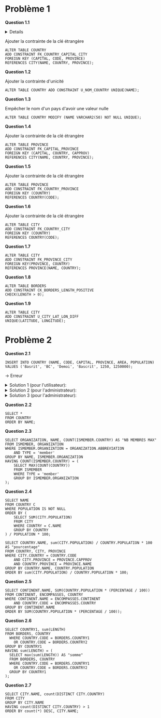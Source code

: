 # Problème 1

**Question 1.1**

<details>
Trouver les enregistrements qui n'ont pas de capital

```
SELECT * FROM COUNTRY WHERE CAPITAL IS NULL;
```

Empêcher la capitale d'un pays d'avoir une valeur nulle
```
ALTER TABLE COUNTRY MODIFY (CAPITAL VARCHAR2(50) NOT NULL);
```

</details>

Ajouter la contrainte de la clé étrangère
``` 
ALTER TABLE COUNTRY 
ADD CONSTRAINT FK_COUNTRY_CAPITAL_CITY 
FOREIGN KEY (CAPITAL, CODE, PROVINCE) 
REFERENCES CITY(NAME, COUNTRY, PROVINCE);
``` 

**Question 1.2**

Ajouter la contrainte d'unicité
```
ALTER TABLE COUNTRY ADD CONSTRAINT U_NOM_COUNTRY UNIQUE(NAME);
```

**Question 1.3**

Empêcher le nom d'un pays d'avoir une valeur nulle
```
ALTER TABLE COUNTRY MODIFY (NAME VARCHAR2(50) NOT NULL UNIQUE);
```

**Question 1.4**

Ajouter la contrainte de la clé étrangère
```
ALTER TABLE PROVINCE
ADD CONSTRAINT FK_CAPITAL_PROVINCE
FOREIGN KEY (CAPITAL, COUNTRY, CAPPROV)
REFERENCES CITY(NAME, COUNTRY, PROVINCE);
```

**Question 1.5**

Ajouter la contrainte de la clé étrangère
```
ALTER TABLE PROVINCE
ADD CONSTRAINT FK_COUNTRY_PROVINCE
FOREIGN KEY (COUNTRY)
REFERENCES COUNTRY(CODE);
```

**Question 1.6**

Ajouter la contrainte de la clé étrangère
```
ALTER TABLE CITY
ADD CONSTRAINT FK_COUNTRY_CITY
FOREIGN KEY (COUNTRY)
REFERENCES COUNTRY(CODE);
```

**Question 1.7**

```
ALTER TABLE CITY
ADD CONSTRAINT FK_PROVINCE_CITY
FOREIGN KEY(PROVINCE, COUNTRY)
REFERENCES PROVINCE(NAME, COUNTRY);
```

**Question 1.8**

```
ALTER TABLE BORDERS
ADD CONSTRAINT CK_BORDERS_LENGTH_POSITIVE
CHECK(LENGTH > 0);
```

**Question 1.9**

```
ALTER TABLE CITY
ADD CONSTRAINT U_CITY_LAT_LON_DIFF
UNIQUE(LATITUDE, LONGITUDE);
```

# Problème 2

**Question 2.1**

```
INSERT INTO COUNTRY (NAME, CODE, CAPITAL, PROVINCE, AREA, POPULATION)
VALUES ('Basrit', 'BC', 'Demoi', 'Bascrit', 1250, 1250000);
```

-> Erreur

<details>

<summary>Solution 1 (pour l'utilisateur):</summary>
1# Créer le pays sans capital et sans province

```
INSERT INTO COUNTRY (NAME, CODE, AREA, POPULATION)
VALUES ('Bascrit', 'BC', 1250, 1250000);
```

2# Créer la province

```
INSERT INTO PROVINCE (AREA, CAPPROV, COUNTRY, NAME, POPULATION)
VALUES (1250, 'Bascrit', 'BC', 'Bascrit', 1250000);
```

3# Créer la ville avec la province

```
INSERT INTO CITY (COUNTRY, NAME, PROVINCE)
VALUES ('BC', 'Demoi', 'Bascrit');
```

4# Mettre à jour le pays et la province

```
UPDATE PROVINCE
SET CAPITAL = 'Demoi'
WHERE NAME = 'Bascrit' AND COUNTRY = 'BC';
```

```
UPDATE COUNTRY
SET CAPITAL = 'Demoi', PROVINCE = 'Bascrit'
WHERE CODE = 'BC';
```
</details>

<details>

<summary>Solution 2 (pour l'administrateur):</summary>

Supprimer les contraintes de clé étrangère sur Country
Ou sur City et Province

Puis éventuellement les remettre

</details>

<details>

<summary>Solution 3 (pour l'administrateur):</summary>

Mettre 'DEFERRABLE INITIALLY IMMEDIATE' sur la contrainte

Utiliser 'ALTER SESSION SET CONSTRAINTS = DEFERRED;' avant l'insertion

Puis 'ALTER SESSION SET CONSTRAINTS = IMMEDIATE;' après l'insertion

</details>

**Question 2.2**

```
SELECT *
FROM COUNTRY
ORDER BY NAME;
```

**Question 2.3**

```
SELECT ORGANIZATION, NAME, COUNT(ISMEMBER.COUNTRY) AS "NB MEMBRES MAX"
FROM ISMEMBER, ORGANIZATION
WHERE ISMEMBER.ORGANIZATION = ORGANIZATION.ABBREVIATION
    AND TYPE = 'member' 
GROUP BY NAME, ISMEMBER.ORGANIZATION
HAVING COUNT(ISMEMBER.COUNTRY) = (
    SELECT MAX(COUNT(COUNTRY))
    FROM ISMEMBER
    WHERE TYPE = 'member' 
    GROUP BY ISMEMBER.ORGANIZATION
);
```

**Question 2.4**

```
SELECT NAME
FROM COUNTRY C
WHERE POPULATION IS NOT NULL
ORDER BY (
    SELECT SUM(CITY.POPULATION)
    FROM CITY
    WHERE COUNTRY = C.NAME
    GROUP BY COUNTRY
) / POPULATION * 100;
```

```
SELECT COUNTRY.NAME, sum(CITY.POPULATION) / COUNTRY.POPULATION * 100 AS "pourcentage"
FROM COUNTRY, CITY, PROVINCE
WHERE CITY.COUNTRY = COUNTRY.CODE
    AND CITY.PROVINCE = PROVINCE.CAPPROV
    AND COUNTRY.PROVINCE = PROVINCE.NAME
GROUP BY COUNTRY.NAME, COUNTRY.POPULATION
ORDER BY sum(CITY.POPULATION) / COUNTRY.POPULATION * 100;
```

**Question 2.5**

```
SELECT CONTINENT.NAME, SUM(COUNTRY.POPULATION * (PERCENTAGE / 100))
FROM CONTINENT, ENCOMPASSES, COUNTRY
WHERE CONTINENT.NAME = ENCOMPASSES.CONTINENT
    AND COUNTRY.CODE = ENCOMPASSES.COUNTRY
GROUP BY CONTINENT.NAME
ORDER BY SUM(COUNTRY.POPULATION * (PERCENTAGE / 100));
```

**Question 2.6**

```
SELECT COUNTRY1, sum(LENGTH)
FROM BORDERS, COUNTRY
  WHERE COUNTRY.CODE = BORDERS.COUNTRY1 
    OR COUNTRY.CODE = BORDERS.COUNTRY2
GROUP BY COUNTRY1
HAVING sum(LENGTH) = (
  SELECT max(sum(LENGTH)) AS "somme"
  FROM BORDERS, COUNTRY
  WHERE COUNTRY.CODE = BORDERS.COUNTRY1 
    OR COUNTRY.CODE = BORDERS.COUNTRY2
  GROUP BY COUNTRY1
);
```

**Question 2.7**

```
SELECT CITY.NAME, count(DISTINCT CITY.COUNTRY)
FROM CITY
GROUP BY CITY.NAME
HAVING count(DISTINCT CITY.COUNTRY) > 1
ORDER BY count(*) DESC, CITY.NAME;
```